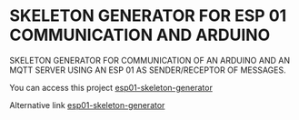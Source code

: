 # SKELETON GENERATOR FOR ESP 01 COMMUNICATION AND ARDUINO

SKELETON GENERATOR FOR COMMUNICATION OF AN ARDUINO AND AN MQTT SERVER USING AN ESP 01 AS SENDER/RECEPTOR OF MESSAGES.

You can access this project [esp01-skeleton-generator](https://arduino.robertocpaes.dev)

Alternative link [esp01-skeleton-generator](https://esp01-skeleton-generator.herokuapp.com/)
